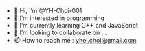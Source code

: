 - 👋 Hi, I’m @YH-Choi-001
- 👀 I’m interested in programming
- 🌱 I’m currently learning C++ and JavaScript
- 💞️ I’m looking to collaborate on ...
- 📫 How to reach me : yhei.choi@gmail.com

<!---
YH-Choi-001/YH-Choi-001 is a ✨ special ✨ repository because its `README.md` (this file) appears on your GitHub profile.
You can click the Preview link to take a look at your changes.
--->
